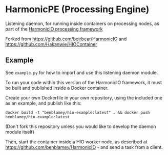 # HarmonicPE (Processing Engine)

Listening daemon, for running inside containers on processing nodes, as part of the [HarmonicIO processing framework](https://github.com/benblamey/HarmonicIO)

Forked from https://github.com/beirbear/HarmonicIO and https://github.com/Hakanwie/HIOContainer

## Example

See `example.py` for how to import and use this listening daemon module. 

To run your code within this version of the HarmonicIO framework, it must be built and published inside a Docker container.

Create your own Dockerfile in your own repository, using the included one as an example, and publish like this:
```
docker build -t "benblamey/hio-example:latest" . && docker push benblamey/hio-example:latest
```

(Don't fork this repository unless you would like to develop the daemon module itself)

Then, start the container inside a HIO worker node, as described at https://github.com/benblamey/HarmonicIO - and send a task from a client.